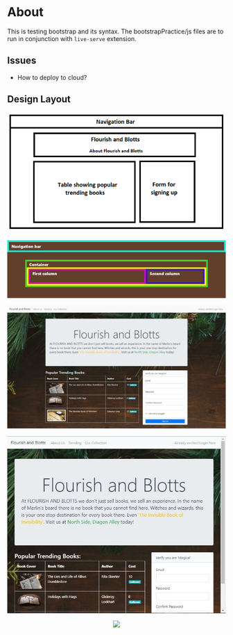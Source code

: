 
# About
This is testing bootstrap and its syntax. The bootstrapPractice/js files are to run in conjunction with `live-serve` extension.

## Issues
- How to deploy to cloud?

## Design Layout
<p align="center">
  <img src="/bootstrapPractice/requirements/indexhtmllayout.png">
  <p>
  <img src="/bootstrapPractice/requirements/layoutwithborder.png">
  <p>
  <img src="/bootstrapPractice/requirements/mainpagelarge.png">
  <p align="center">
  <img src="/bootstrapPractice/requirements/mainpagemedium.jpeg">
  <p align="center">
  <img src="/bootstrapPractice/requirements/smallscreen.gif">
</p>
